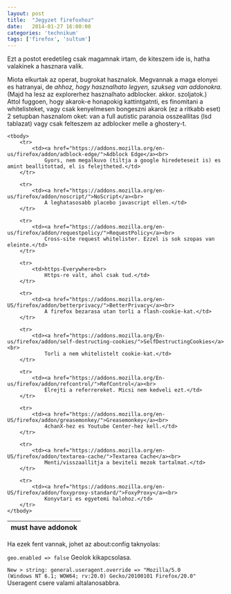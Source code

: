 ```yaml
---
layout: post
title:  "Jegyzet firefoxhoz"
date:   2014-01-27 16:00:00
categories: 'technikum'
tags: ['firefox', 'sultum']
---
```


Ezt a postot eredetileg csak magamnak irtam, de kiteszem ide is, hatha valakinek a hasznara valik.

Miota elkurtak az operat, bugrokat hasznalok. Megvannak a maga elonyei es hatranyai, de <em>ahhoz, hogy hasznalhato legyen, szukseg van addonokra.</em> (Majd ha lesz az explorerhez hasznalhato adblocker. akkor. szoljatok.)<br>
Attol fuggoen, hogy akarok-e honapokig kattintgatnti, es finomitani a whitelisteket, vagy csak kenyelmesen bongeszni akarok (ez a ritkabb eset) 2 setupban hasznalom oket: van a full autistic paranoia osszeallitas (lsd tablazat) vagy csak felteszem az adblocker melle a ghostery-t.

<table class="pure-table pure-table-horizontal">
    <thead>
        <tr>
            <th>must have addonok</th>
        </tr>
    </thead>

    <tbody>
        <tr>
            <td><a href="https://addons.mozilla.org/en-us/firefox/addon/adblock-edge/">Adblock Edge</a><br>
                Gyors, nem megalkuvo (tiltja a google hiredeteseit is) es amint beallitottad, el is felejtheted.</td>
        </tr>

        <tr>
            <td><a href="https://addons.mozilla.org/en-us/firefox/addon/noscript/">NoScript</a><br>
                A leghatasosabb placebo javascript ellen.</td>
        </tr>

        <tr>
            <td><a href="https://addons.mozilla.org/en-us/firefox/addon/requestpolicy/">RequestPolicy</a><br>
                Cross-site request whitelister. Ezzel is sok szopas van eleinte.</td>
        </tr>

        <tr>
            <td>https-Everywhere<br>
                Https-re valt, ahol csak tud.</td>
        </tr>

        <tr>
            <td><a href="https://addons.mozilla.org/en-US/firefox/addon/betterprivacy/">BetterPrivacy</a><br>
                A firefox bezarasa utan torli a flash-cookie-kat.</td>
        </tr>

        <tr>
            <td><a href="https://addons.mozilla.org/En-us/firefox/addon/self-destructing-cookies/">SelfDestructingCookies</a><br>
                Torli a nem whitelistelt cookie-kat.</td>
        </tr>

        <tr>
            <td><a href="https://addons.mozilla.org/En-us/firefox/addon/refcontrol/">RefControl</a><br>
                Elrejti a referrereket. Micsi nem kedveli ezt.</td>
        </tr>

        <tr>
            <td><a href="https://addons.mozilla.org/en-US/firefox/addon/greasemonkey/">Greasemonkey</a><br>
                4chanX-hez es Youtube Center-hez kell.</td>
        </tr>

        <tr>
            <td><a href="https://addons.mozilla.org/en-US/firefox/addon/textarea-cache/">Textarea Cache</a><br>
                Menti/visszaallitja a beviteli mezok tartalmat.</td>
        </tr>

        <tr>
            <td><a href="https://addons.mozilla.org/en-US/firefox/addon/foxyproxy-standard/">FoxyProxy</a><br>
                Konyvtari es egyetemi halohoz.</td>
        </tr>
    </tbody>
</table>

Ha ezek fent vannak, johet az about:config taknyolas:

<code>geo.enabled => false</code> Geolok kikapcsolasa.

<code>New > string: general.useragent.override => "Mozilla/5.0 (Windows NT 6.1; WOW64; rv:20.0) Gecko/20100101 Firefox/20.0"</code> Useragent csere valami altalanosabbra. 
